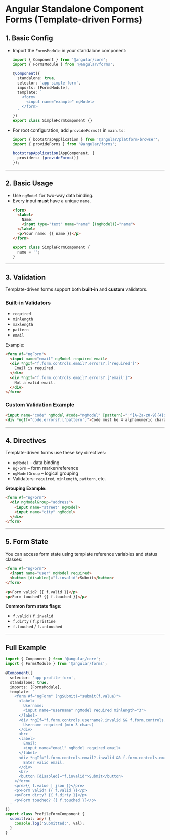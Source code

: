 # Angular Standalone Component Forms (Template-driven Forms)

## 1. Basic Config

- Import the `FormsModule` in your standalone component:

  ```typescript
  import { Component } from '@angular/core';
  import { FormsModule } from '@angular/forms';

  @Component({
    standalone: true,
    selector: 'app-simple-form',
    imports: [FormsModule],
    template: `
      <form>
        <input name="example" ngModel>
      </form>
    `
  })
  export class SimpleFormComponent {}
  ```

- For root configuration, add `provideForms()` in `main.ts`:

  ```typescript
  import { bootstrapApplication } from '@angular/platform-browser';
  import { provideForms } from '@angular/forms';

  bootstrapApplication(AppComponent, {
    providers: [provideForms()]
  });
  ```

---

## 2. Basic Usage

- Use `ngModel` for two-way data binding.
- Every input **must** have a unique `name`.
  ```html
  <form>
    <label>
      Name:
      <input type="text" name="name" [(ngModel)]="name">
    </label>
    <p>Your name: {{ name }}</p>
  </form>
  ```
  ```typescript
  export class SimpleFormComponent {
    name = '';
  }
  ```

---

## 3. Validation

Template-driven forms support both **built-in** and **custom** validators.

### Built-in Validators

- `required`
- `minlength`
- `maxlength`
- `pattern`
- `email`

Example:

```html
<form #f="ngForm">
  <input name="email" ngModel required email>
  <div *ngIf="f.form.controls.email?.errors?.['required']">
    Email is required.
  </div>
  <div *ngIf="f.form.controls.email?.errors?.['email']">
    Not a valid email.
  </div>
</form>
```

### Custom Validation Example

```html
<input name="code" ngModel #code="ngModel" [pattern]="'^[A-Za-z0-9]{4}$'" required>
<div *ngIf="code.errors?.['pattern']">Code must be 4 alphanumeric characters.</div>
```

---

## 4. Directives

Template-driven forms use these key directives:

- `ngModel` – data binding
- `ngForm` – form marker/reference
- `ngModelGroup` – logical grouping
- Validators: `required`, `minlength`, `pattern`, etc.

**Grouping Example:**

```html
<form #f="ngForm">
  <div ngModelGroup="address">
    <input name="street" ngModel>
    <input name="city" ngModel>
  </div>
</form>
```

---

## 5. Form State

You can access form state using template reference variables and status classes:

```html
<form #f="ngForm">
  <input name="user" ngModel required>
  <button [disabled]="f.invalid">Submit</button>
</form>

<p>Form valid? {{ f.valid }}</p>
<p>Form touched? {{ f.touched }}</p>
```

**Common form state flags:**

- `f.valid` / `f.invalid`
- `f.dirty` / `f.pristine`
- `f.touched` / `f.untouched`

---

## Full Example

```typescript
import { Component } from '@angular/core';
import { FormsModule } from '@angular/forms';

@Component({
  selector: 'app-profile-form',
  standalone: true,
  imports: [FormsModule],
  template: `
    <form #f="ngForm" (ngSubmit)="submit(f.value)">
      <label>
        Username:
        <input name="username" ngModel required minlength="3">
      </label>
      <div *ngIf="f.form.controls.username?.invalid && f.form.controls.username?.touched">
        Username required (min 3 chars)
      </div>
      <br>
      <label>
        Email:
        <input name="email" ngModel required email>
      </label>
      <div *ngIf="f.form.controls.email?.invalid && f.form.controls.email?.touched">
        Enter valid email.
      </div>
      <br>
      <button [disabled]="f.invalid">Submit</button>
    </form>
    <pre>{{ f.value | json }}</pre>
    <p>Form valid? {{ f.valid }}</p>
    <p>Form dirty? {{ f.dirty }}</p>
    <p>Form touched? {{ f.touched }}</p>
  `
})
export class ProfileFormComponent {
  submit(val: any) {
    console.log('Submitted:', val);
  }
}
```

